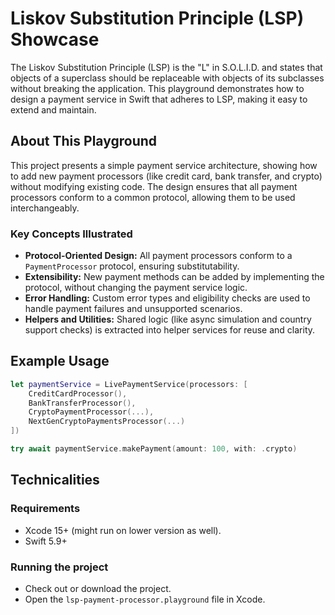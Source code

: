 # Liskov Substitution Principle (LSP) Showcase

The Liskov Substitution Principle (LSP) is the "L" in S.O.L.I.D. and states that objects of a superclass should be replaceable with objects of its subclasses without breaking the application. This playground demonstrates how to design a payment service in Swift that adheres to LSP, making it easy to extend and maintain.

## About This Playground

This project presents a simple payment service architecture, showing how to add new payment processors (like credit card, bank transfer, and crypto) without modifying existing code. The design ensures that all payment processors conform to a common protocol, allowing them to be used interchangeably.

### Key Concepts Illustrated

- **Protocol-Oriented Design:** All payment processors conform to a `PaymentProcessor` protocol, ensuring substitutability.
- **Extensibility:** New payment methods can be added by implementing the protocol, without changing the payment service logic.
- **Error Handling:** Custom error types and eligibility checks are used to handle payment failures and unsupported scenarios.
- **Helpers and Utilities:** Shared logic (like async simulation and country support checks) is extracted into helper services for reuse and clarity.

## Example Usage

```swift
let paymentService = LivePaymentService(processors: [
    CreditCardProcessor(),
    BankTransferProcessor(),
    CryptoPaymentProcessor(...),
    NextGenCryptoPaymentsProcessor(...)
])

try await paymentService.makePayment(amount: 100, with: .crypto)
```


## Technicalities

### Requirements

- Xcode 15+ (might run on lower version as well).
- Swift 5.9+

### Running the project

- Check out or download the project.
- Open the `lsp-payment-processor.playground` file in Xcode.
